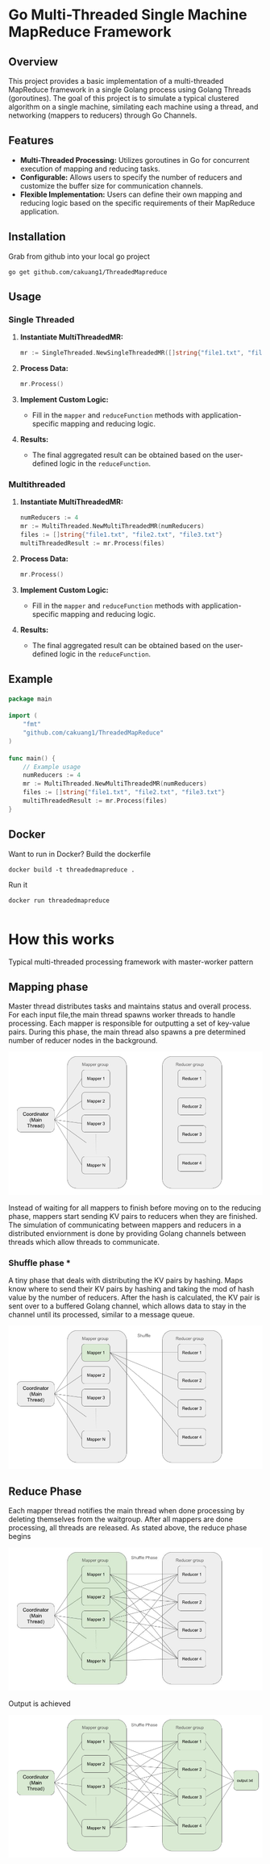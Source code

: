 # Go Multi-Threaded Single Machine MapReduce Framework


## Overview
This project provides a basic implementation of a multi-threaded MapReduce framework in a single Golang process using Golang Threads (goroutines). The goal of this project is to simulate a typical clustered algorithm on a single machine, similating each machine using a thread, and networking (mappers to reducers) through Go Channels. 


## Features
- **Multi-Threaded Processing:** Utilizes goroutines in Go for concurrent execution of mapping and reducing tasks.
- **Configurable:** Allows users to specify the number of reducers and customize the buffer size for communication channels.
- **Flexible Implementation:** Users can define their own mapping and reducing logic based on the specific requirements of their MapReduce application.


## Installation 
Grab from github into your local go project

``` 
go get github.com/cakuang1/ThreadedMapreduce
```

## Usage

### Single Threaded
1. **Instantiate MultiThreadedMR:**
    ```go
    mr := SingleThreaded.NewSingleThreadedMR([]string{"file1.txt", "file2.txt", "file3.txt"})
    ```

2. **Process Data:**
    ```go
    mr.Process()
    ```

3. **Implement Custom Logic:**
   - Fill in the `mapper` and `reduceFunction` methods with application-specific mapping and reducing logic.

4. **Results:**
   - The final aggregated result can be obtained based on the user-defined logic in the `reduceFunction`.




### Multithreaded
1. **Instantiate MultiThreadedMR:**
    ```go
    numReducers := 4
	mr := MultiThreaded.NewMultiThreadedMR(numReducers)
	files := []string{"file1.txt", "file2.txt", "file3.txt"}
	multiThreadedResult := mr.Process(files)
    ```

2. **Process Data:**
    ```go
    mr.Process()
    ```

3. **Implement Custom Logic:**
   - Fill in the `mapper` and `reduceFunction` methods with application-specific mapping and reducing logic.

4. **Results:**
   - The final aggregated result can be obtained based on the user-defined logic in the `reduceFunction`.


## Example
```go
package main

import (
	"fmt"
	"github.com/cakuang1/ThreadedMapReduce"
)

func main() {
	// Example usage
    numReducers := 4
	mr := MultiThreaded.NewMultiThreadedMR(numReducers)
	files := []string{"file1.txt", "file2.txt", "file3.txt"}
	multiThreadedResult := mr.Process(files)
}
```


## Docker
Want to run in Docker? Build the dockerfile

```
docker build -t threadedmapreduce .
```

Run it 

```
docker run threadedmapreduce
```


```

```


# How this works
Typical multi-threaded processing framework with master-worker pattern 

## Mapping phase

 Master thread distributes tasks and maintains status and overall process. For each input file,the main thread spawns worker threads to handle processing. Each mapper is responsible for outputting a set of key-value pairs.
 During this phase, the main thread also spawns a pre determined number of reducer nodes in the background.

![Alt text](images/1.png)

Instead of waiting for all mappers to finish before moving on to the reducing phase, mappers start sending KV pairs to reducers when they are finished. The simulation of communicating between mappers and reducers in a distributed enviornment is done by providing Golang channels between threads which allow threads to communicate. 

### Shuffle phase *

A tiny phase that deals with distributing the KV pairs by hashing. Maps know where to send their KV pairs by hashing and taking the mod of hash value by the number of reducers. After the hash is calculated, the KV pair is sent over to a buffered Golang channel, which allows data to stay in the channel until its processed, similar to a message queue.



![Alt text](images/2.png)

 ## Reduce Phase 
Each mapper thread notifies the main thread when done processing by deleting themselves from the waitgroup. After all mappers are done processing, all threads are released. As stated above, the reduce phase begins  

![Alt text](images/3.png)

Output is achieved 

![Alt text](images/4.png)



